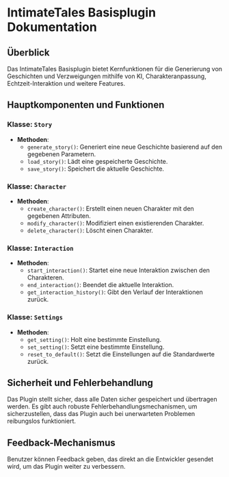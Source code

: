 
# IntimateTales Basisplugin Dokumentation

## Überblick
Das IntimateTales Basisplugin bietet Kernfunktionen für die Generierung von Geschichten und Verzweigungen mithilfe von KI, Charakteranpassung, Echtzeit-Interaktion und weitere Features.

## Hauptkomponenten und Funktionen

### Klasse: `Story`

- **Methoden**:
  - `generate_story()`: Generiert eine neue Geschichte basierend auf den gegebenen Parametern.
  - `load_story()`: Lädt eine gespeicherte Geschichte.
  - `save_story()`: Speichert die aktuelle Geschichte.

### Klasse: `Character`

- **Methoden**:
  - `create_character()`: Erstellt einen neuen Charakter mit den gegebenen Attributen.
  - `modify_character()`: Modifiziert einen existierenden Charakter.
  - `delete_character()`: Löscht einen Charakter.

### Klasse: `Interaction`

- **Methoden**:
  - `start_interaction()`: Startet eine neue Interaktion zwischen den Charakteren.
  - `end_interaction()`: Beendet die aktuelle Interaktion.
  - `get_interaction_history()`: Gibt den Verlauf der Interaktionen zurück.

### Klasse: `Settings`

- **Methoden**:
  - `get_setting()`: Holt eine bestimmte Einstellung.
  - `set_setting()`: Setzt eine bestimmte Einstellung.
  - `reset_to_default()`: Setzt die Einstellungen auf die Standardwerte zurück.

## Sicherheit und Fehlerbehandlung
Das Plugin stellt sicher, dass alle Daten sicher gespeichert und übertragen werden. Es gibt auch robuste Fehlerbehandlungsmechanismen, um sicherzustellen, dass das Plugin auch bei unerwarteten Problemen reibungslos funktioniert.

## Feedback-Mechanismus
Benutzer können Feedback geben, das direkt an die Entwickler gesendet wird, um das Plugin weiter zu verbessern.
